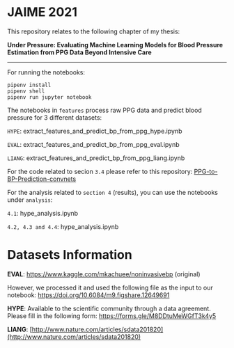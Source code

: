 # JAIME 2021

This repository relates to the following chapter of my thesis:

**Under Pressure: Evaluating Machine Learning Models for Blood Pressure Estimation from PPG Data Beyond Intensive Care**

----
For running the notebooks:

```
pipenv install
pipenv shell
pipenv run jupyter notebook
```

The notebooks in `features` process raw PPG data and predict blood pressure for 3 different datasets:

`HYPE`: extract_features_and_predict_bp_from_ppg_hype.ipynb

`EVAL`: extract_features_and_predict_bp_from_ppg_eval.ipynb

`LIANG`: extract_features_and_predict_bp_from_ppg_liang.ipynb

For the code related to secion `3.4` please refer to this repository:
[PPG-to-BP-Prediction-convnets](https://github.com/suparno89/PPG-to-BP-Prediction-convnets)

For the analysis related to `section 4` (results), you can use the notebooks under `analysis`:

`4.1`: hype_analysis.ipynb

`4.2, 4.3 and 4.4`: hype_analysis.ipynb

# Datasets Information

**EVAL**: https://www.kaggle.com/mkachuee/noninvasivebp (original)

However, we processed it and used the following file as the input to our notebook: https://doi.org/10.6084/m9.figshare.12649691


**HYPE**: Available to the scientific community through a data agreement. Please fill in the following form: https://forms.gle/M8DDtuMeWGfT3k4y5

**LIANG**: [http://www.nature.com/articles/sdata201820](http://www.nature.com/articles/sdata201820)
